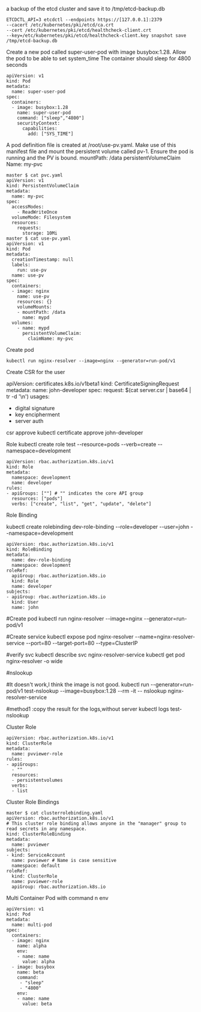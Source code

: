 
 a backup of the etcd cluster and save it to /tmp/etcd-backup.db
 
 ```
ETCDCTL_API=3 etcdctl --endpoints https://[127.0.0.1]:2379 
--cacert /etc/kubernetes/pki/etcd/ca.crt 
--cert /etc/kubernetes/pki/etcd/healthcheck-client.crt 
--key=/etc/kubernetes/pki/etcd/healthcheck-client.key snapshot save /tmp/etcd-backup.db
```

Create a new pod called super-user-pod with image busybox:1.28. Allow the pod to be able to set system_time
The container should sleep for 4800 seconds

```
apiVersion: v1
kind: Pod
metadata:
  name: super-user-pod
spec:
  containers:
  - image: busybox:1.28
    name: super-user-pod
    command: ["sleep","4800"]
    securityContext:
      capabilities:
        add: ["SYS_TIME"]
```        


A pod definition file is created at /root/use-pv.yaml. Make use of this manifest file and mount the persistent volume called pv-1. Ensure the pod is running and the PV is bound.
mountPath: /data persistentVolumeClaim Name: my-pvc
```
master $ cat pvc.yaml
apiVersion: v1
kind: PersistentVolumeClaim
metadata:
  name: my-pvc
spec:
  accessModes:
    - ReadWriteOnce
  volumeMode: Filesystem
  resources:
    requests:
      storage: 10Mi
master $ cat use-pv.yaml
apiVersion: v1
kind: Pod
metadata:
  creationTimestamp: null
  labels:
    run: use-pv
  name: use-pv
spec:
  containers:
  - image: nginx
    name: use-pv
    resources: {}
    volumeMounts:
    - mountPath: /data
      name: mypd
  volumes:
    - name: mypd
      persistentVolumeClaim:
        claimName: my-pvc
```
        
        

Create pod

```
kubectl run nginx-resolver --image=nginx --generator=run-pod/v1        
```

Create CSR for the user

apiVersion: certificates.k8s.io/v1beta1
kind: CertificateSigningRequest
metadata:
  name: john-developer
spec:
  request: $(cat server.csr | base64 | tr -d '\n')
  usages:
  - digital signature
  - key encipherment
  - server auth


csr approve 
kubectl certificate approve john-developer





Role
kubectl create role test --resource=pods --verb=create   --namespace=development

```
apiVersion: rbac.authorization.k8s.io/v1
kind: Role
metadata:
  namespace: development
  name: developer
rules:
- apiGroups: [""] # "" indicates the core API group
  resources: ["pods"]
  verbs: ["create", "list", "get", "update", "delete"]
```

Role Binding


kubectl create rolebinding dev-role-binding --role=developer --user=john --namespace=development

```
apiVersion: rbac.authorization.k8s.io/v1
kind: RoleBinding
metadata:
  name: dev-role-binding
  namespace: development
roleRef:
  apiGroup: rbac.authorization.k8s.io
  kind: Role
  name: developer
subjects:
- apiGroup: rbac.authorization.k8s.io
  kind: User
  name: john
  ```



#Create pod
kubectl run nginx-resolver --image=nginx --generator=run-pod/v1

#Create service 
kubectl expose pod nginx-resolver --name=nginx-resolver-service  --port=80 --target-port=80 --type=ClusterIP

#verify svc
kubectl describe svc nginx-resolver-service
kubectl get pod nginx-resolver -o wide

#nslookup 

#It doesn't work,I think the image is not good.
kubectl run --generator=run-pod/v1 test-nslookup --image=busybox:1.28 --rm -it -- nslookup nginx-resolver-service

#method1 :copy the result for the logs,without server
kubectl logs test-nslookup



Cluster Role

```
apiVersion: rbac.authorization.k8s.io/v1
kind: ClusterRole
metadata:
  name: pvviewer-role
rules:
- apiGroups:
  - ""
  resources:
  - persistentvolumes
  verbs:
  - list
```
Cluster Role Bindings

```
master $ cat clusterrolebinding.yaml
apiVersion: rbac.authorization.k8s.io/v1
# This cluster role binding allows anyone in the "manager" group to read secrets in any namespace.
kind: ClusterRoleBinding
metadata:
  name: pvviewer
subjects:
- kind: ServiceAccount
  name: pvviewer # Name is case sensitive
  namespace: default
roleRef:
  kind: ClusterRole
  name: pvviewer-role
  apiGroup: rbac.authorization.k8s.io
```

Multi Container Pod with command n env
```
apiVersion: v1
kind: Pod
metadata:
  name: multi-pod
spec:
  containers:
  - image: nginx
    name: alpha
    env:
    - name: name
      value: alpha
  - image: busybox
    name: beta
    command:
     - "sleep"
     - "4800"
    env:
    - name: name
      value: beta
 ```

